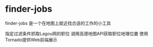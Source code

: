 # finder-jobs
finder-jobs 是一个在地图上就近找合适的工作的小工具

  指定过滤条件抓取Lagou网的职位
  调用高德地图API获取职位地理位置
  使用Tornado提供Web前端展示
